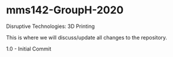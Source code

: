 # mms142-GroupH-2020
 Disruptive Technologies: 3D Printing
 
 This is where we will discuss/update all changes to the repository.
 
 
 1.0 - Initial Commit
